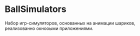 # BallSimulators
Набор игр-симуляторов, основанных на анимации шариков, реализованно окнооыми приложениями.

